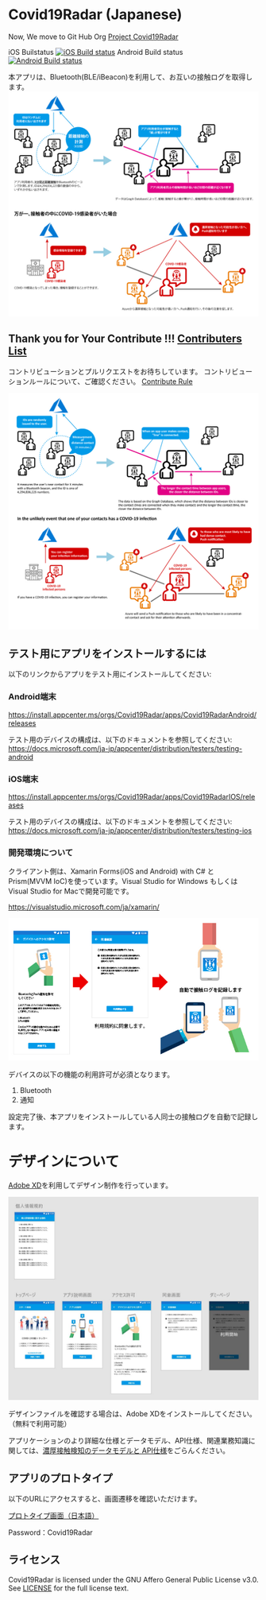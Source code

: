 # Covid19Radar (Japanese)

Now, We move to Git Hub Org [Project Covid19Radar](https://github.com/Covid-19Radar)

iOS Builstatus [![iOS Build status](https://build.appcenter.ms/v0.1/apps/9c268337-4db9-4bf4-be09-efaf16672c15/branches/master/badge)](https://appcenter.ms)
Android Build status [![Android Build status](https://build.appcenter.ms/v0.1/apps/3dcdf5b5-da95-4d03-96a6-e6ed42de7e16/branches/master/badge)](https://appcenter.ms)

本アプリは、Bluetooth(BLE/iBeacon)を利用して、お互いの接触ログを取得します。
![アプリの概念](img/AppDescription.jpg)


## Thank you for Your Contribute !!! [Contributers List](https://github.com/Covid-19Radar/Covid19Radar/blob/master/CONTRIBUTERS.md)
コントリビューションとプルリクエストをお待ちしています。
コントリビューションルールについて、ご確認ください。
[Contribute Rule](https://github.com/Covid-19Radar/Covid19Radar/blob/master/HOW_TO_CONTRIBUTE.md)

![App Description](img/AppDescription-en.jpg)

## テスト用にアプリをインストールするには

以下のリンクからアプリをテスト用にインストールしてください:

### Android端末

https://install.appcenter.ms/orgs/Covid19Radar/apps/Covid19RadarAndroid/releases

テスト用のデバイスの構成は、以下のドキュメントを参照してください:
https://docs.microsoft.com/ja-jp/appcenter/distribution/testers/testing-android

### iOS端末

https://install.appcenter.ms/orgs/Covid19Radar/apps/Covid19RadarIOS/releases

テスト用のデバイスの構成は、以下のドキュメントを参照してください:
https://docs.microsoft.com/ja-jp/appcenter/distribution/testers/testing-ios


### 開発環境について

クライアント側は、Xamarin Forms(iOS and Android) with C# と Prism(MVVM IoC)を使っています。Visual Studio for Windows もしくは Visual Studio for Macで開発可能です。

https://visualstudio.microsoft.com/ja/xamarin/

![アプリ設定に関して](img/design00.jpg)

デバイスの以下の機能の利用許可が必須となります。 

1. Bluetooth
2. 通知

設定完了後、本アプリをインストールしている人同士の接触ログを自動で記録します。

# デザインについて

[Adobe XD](https://www.adobe.com/jp/products/xd.html)を利用してデザイン制作を行っています。

![画面全体図](img/design01.jpg)

デザインファイルを確認する場合は、Adobe XDをインストールしてください。（無料で利用可能）

アプリケーションのより詳細な仕様とデータモデル、API仕様、関連業務知識に関しては、[濃厚接触検知のデータモデルと API仕様](doc/domain-model.md)をごらんください。


## アプリのプロトタイプ

以下のURLにアクセスすると、画面遷移を確認いただけます。

[プロトタイプ画面（日本語）](https://xd.adobe.com/view/f60f0c48-af7b-48cb-42c3-e74e64d07020-803e/?fullscreen)

Password：Covid19Radar

## ライセンス
Covid19Radar is licensed under the GNU Affero General Public License v3.0. See
[LICENSE](./LICENSE) for the full
license text.
